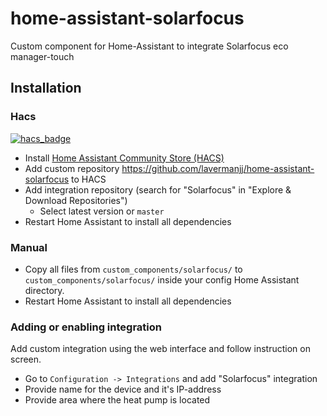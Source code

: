 # home-assistant-solarfocus
Custom component for Home-Assistant to integrate Solarfocus eco manager-touch

## Installation

### Hacs

[![hacs_badge](https://img.shields.io/badge/HACS-Custom-41BDF5.svg?style=for-the-badge)](https://github.com/hacs/integration)

- Install [Home Assistant Community Store (HACS)](https://hacs.xyz/)
- Add custom repository https://github.com/lavermanjj/home-assistant-solarfocus to HACS
- Add integration repository (search for "Solarfocus" in "Explore & Download Repositories")
    - Select latest version or `master`
- Restart Home Assistant to install all dependencies

### Manual

- Copy all files from `custom_components/solarfocus/` to `custom_components/solarfocus/` inside your config Home Assistant directory.
- Restart Home Assistant to install all dependencies

### Adding or enabling integration

Add custom integration using the web interface and follow instruction on screen.

- Go to `Configuration -> Integrations` and add "Solarfocus" integration
- Provide name for the device and it's IP-address
- Provide area where the heat pump is located
